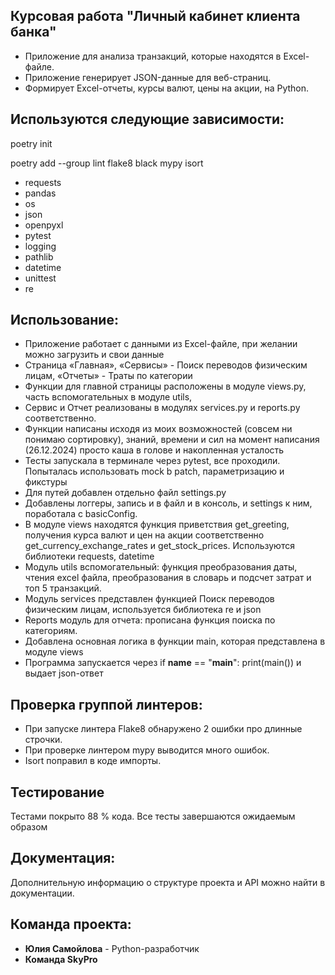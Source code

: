 ## Курсовая работа "Личный кабинет клиента банка"

+ Приложение для анализа транзакций, которые находятся в Excel-файле.
+ Приложение генерирует JSON-данные для веб-страниц. 
+ Формирует Excel-отчеты, курсы валют, цены на акции, на Python. 

## Используются следующие зависимости:
poetry init

poetry add --group lint flake8 black mypy isort 
- requests
- pandas
- os
- json
- openpyxl
- pytest
- logging
- pathlib
- datetime
- unittest
- re


## Использование:
+ Приложение работает с данными из Excel-файле, при желании можно загрузить и свои данные
+ Страница «Главная», «Сервисы» - Поиск переводов физическим лицам, «Отчеты» - Траты по категории
+ Функции для главной страницы расположены в модуле views.py, часть вспомогательных в модуле utils, 
+ Сервис и Отчет реализованы в модулях services.py и reports.py соответственно.
+ Функции написаны исходя из моих возможностей (совсем ни понимаю сортировку), знаний, времени и сил на момент написания (26.12.2024) просто каша в голове и накопленная усталость
+ Тесты запускала в терминале через pytest, все проходили. Попыталась использовать mock b patch, параметризацию и фикстуры
+ Для путей добавлен отдельно файл settings.py
+ Добавлены логгеры, запись и в файл и в консоль, и settings к ним, поработала с basicConfig.
+ В модуле views находятся функция приветствия get_greeting, получения курса валют и цен на акции соответственно get_currency_exchange_rates и get_stock_prices. Используются библиотеки requests, datetime
+ Модуль utils вспомогательный: функция преобразования даты, чтения excel файла, преобразования в словарь и подсчет затрат и топ 5 транзакций.
+ Модуль services представлен функцией Поиск переводов физическим лицам, используется библиотека re и json
+ Reports модуль для отчета: прописана функция поиска по категориям.
+ Добавлена основная логика в функции main, которая представлена в модуле views
+ Программа запускается через if __name__ == "__main__":
    print(main()) и выдает json-ответ

## Проверка группой линтеров:
* При запуске линтера Flake8 обнаружено 2 ошибки про длинные строчки.
* При проверке линтером mypy выводится много ошибок.
* Isort поправил в коде импорты.

## Тестирование
Тестами покрыто 88 % кода. Все тесты завершаются ожидаемым образом

## Документация:
Дополнительную информацию о структуре проекта и API можно найти в документации.

## Команда проекта:
+ **Юлия Самойлова** - Python-разработчик 
+ **Команда SkyPro**